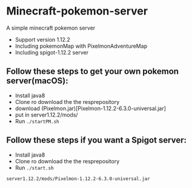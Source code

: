 # Minecraft-pokemon-server
A simple minecraft pokemon server

* Support version 1.12.2
* Including pokemonMap with PixelmonAdventureMap
* Including spigot-1.12.2 server

## Follow these steps to get your own pokemon server(macOS):
* Install java8
* Clone ro download the the resprepository
* download (Pixelmon.jar)[Pixelmon-1.12.2-6.3.0-universal.jar]
* put in server1.12.2/mods/
* Run `./startPM.sh`

## Follow these steps if you want a Spigot server:
* Install java8
* Clone ro download the the resprepository
* Run `./start.sh`


`server1.12.2/mods/Pixelmon-1.12.2-6.3.0-universal.jar`
